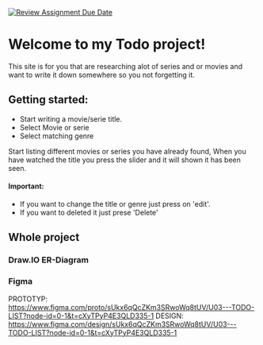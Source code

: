 [![Review Assignment Due Date](https://classroom.github.com/assets/deadline-readme-button-22041afd0340ce965d47ae6ef1cefeee28c7c493a6346c4f15d667ab976d596c.svg)](https://classroom.github.com/a/5k4uDUDX)

# Welcome to my Todo project! #

This site is for you that are researching alot of series and or movies and want to write it down somewhere so you not forgetting it. 
## Getting started: ##
- Start writing a movie/serie title.
- Select Movie or serie
- Select matching genre

Start listing different movies or series you have already found, 
When you have watched the title you press the slider and it will shown it has been seen.

#### Important: ####
- If you want to change the title or genre just press on 'edit'.
- If you want to deleted it just prese 'Delete'

## Whole project ##
### Draw.IO ER-Diagram ###



### Figma ###
 PROTOTYP: https://www.figma.com/proto/sUkx6qQcZKm3SRwoWq8tUV/U03---TODO-LIST?node-id=0-1&t=cXyTPyP4E3QLD335-1
 DESIGN: https://www.figma.com/design/sUkx6qQcZKm3SRwoWq8tUV/U03---TODO-LIST?node-id=0-1&t=cXyTPyP4E3QLD335-1

